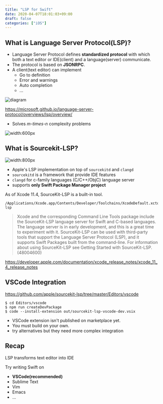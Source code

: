 ```yaml
---
title: "LSP for Swift"
date: 2020-04-07T18:01:03+09:00
draft: false
categories: ["iOS"]
---
```


## What is Language Server Protocol(LSP)?

* Language Server Protocol defines **standardized protocol** with which both a text editor or IDE(client) and a language(server) communicate.
* The protocol is based on **JSONRPC**.
* A client(text editor) can implement
  * Go to definition
  * Error and warnings
  * Auto completion
  * ...

![diagram](https://microsoft.github.io/language-server-protocol/overviews/lsp/img/language-server-sequence.png)

https://microsoft.github.io/language-server-protocol/overviews/lsp/overview/


- Solves *m-times-n* complexity problems

![width:600px](https://code.visualstudio.com/assets/api/language-extensions/language-server-extension-guide/lsp-languages-editors.png) 


## What is Sourcekit-LSP?

![width:800px](https://cdn.yusuke.cloud/assets/image/source_kit_lsp_github.png)

- Apple's LSP implementation on top of `sourcekitd` and `clangd`
- `sourcekitd` is a framework that provide IDE features
- `clangd` for c-family languages (C/C++/ObjC) language server
- supports **only Swift Package Manager project**

As of Xcode 11.4, SourceKit-LSP is a built-in tool.

    /Applications/Xcode.app/Contents/Developer/Toolchains/XcodeDefault.xctoolchain/usr/bin/sourcekit-lsp

> Xcode and the corresponding Command Line Tools package include the SourceKit-LSP language server for Swift and C-based languages. The language server is in early development, and this is a great time to experiment with it. SourceKit-LSP can be used with third-party tools that support the Language Server Protocol (LSP), and it supports Swift Packages built from the command-line. For information about using SourceKit-LSP see Getting Started with SourceKit-LSP. (48004600)

https://developer.apple.com/documentation/xcode_release_notes/xcode_11_4_release_notes

## VSCode Integration

https://github.com/apple/sourcekit-lsp/tree/master/Editors/vscode

```
$ cd Editors/vscode
$ npm run createDevPackage
$ code --install-extension out/sourcekit-lsp-vscode-dev.vsix
```
- VSCode extension isn't published on marketplace yet.
- You must build on your own.
- try alternatives but they need more complex integration

## Recap

LSP transforms text editor into IDE

Try writing Swift on

- **VSCode(recommended)**
- Sublime Text
- Vim
- Emacs
- ...
